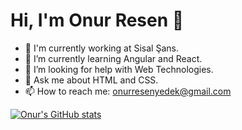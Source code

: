 # Hi, I'm Onur Resen 👋
- 🔭 I'm currently working at Sisal Şans.
- 🌱 I’m currently learning Angular and React.
- 🤔 I’m looking for help with Web Technologies.
- 💬 Ask me about HTML and CSS.
- 📫 How to reach me: onurresenyedek@gmail.com

[![Onur's GitHub stats](https://github-readme-stats.vercel.app/api?username=onurresen&theme=tokyonight&show_icons=true)](https://github.com/onurresen/github-readme-stats)
<!--
**onurresen/onurresen** is a ✨ _special_ ✨ repository because its `README.md` (this file) appears on your GitHub profile.

Here are some ideas to get you started:

- 🔭 I’m currently working on ...
- 🌱 I’m currently learning ...
- 👯 I’m looking to collaborate on ...
- 🤔 I’m looking for help with ...
- 💬 Ask me about ...
- 📫 How to reach me: ...
- 😄 Pronouns: ...
- ⚡ Fun fact: ...
-->
